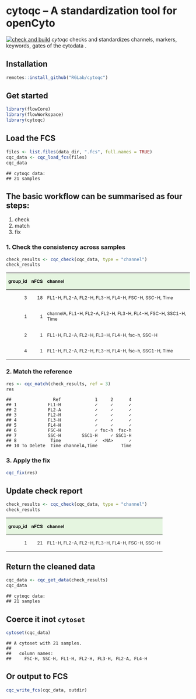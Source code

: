 
# cytoqc – A standardization tool for openCyto
[![check and build](https://github.com/RGLab/cytoqc/workflows/build/badge.svg?branch=master)](https://github.com/mikejiang/cytoqc/actions)
*cytoqc* checks and standardizes channels, markers, keywords, gates of
the cytodata .

## Installation

``` r
remotes::install_github("RGLab/cytoqc")
```

## Get started

``` r
library(flowCore)
library(flowWorkspace)
library(cytoqc)
```

## Load the FCS

``` r
files <- list.files(data_dir, ".fcs", full.names = TRUE)
cqc_data <- cqc_load_fcs(files)
cqc_data
```

    ## cytoqc data: 
    ## 21 samples

## The basic workflow can be summarised as four steps:

1.  check
2.  match
3.  fix

### 1\. Check the consistency across samples

``` r
check_results <- cqc_check(cqc_data, type = "channel")
check_results
```

<table class="table table-bordered" style="font-size: 12px; width: auto !important; ">

<thead>

<tr>

<th style="text-align:right;color: black !important;background-color: #e5f5e0 !important;">

group\_id

</th>

<th style="text-align:right;color: black !important;background-color: #e5f5e0 !important;">

nFCS

</th>

<th style="text-align:left;color: black !important;background-color: #e5f5e0 !important;">

channel

</th>

</tr>

</thead>

<tbody>

<tr>

<td style="text-align:right;">

3

</td>

<td style="text-align:right;">

18

</td>

<td style="text-align:left;">

FL1-H, FL2-A, FL2-H, FL3-H, FL4-H, FSC-H, SSC-H, Time

</td>

</tr>

<tr>

<td style="text-align:right;">

1

</td>

<td style="text-align:right;">

1

</td>

<td style="text-align:left;">

channelA, FL1-H, FL2-A, FL2-H, FL3-H, FL4-H, FSC-H, SSC1-H, Time

</td>

</tr>

<tr>

<td style="text-align:right;">

2

</td>

<td style="text-align:right;">

1

</td>

<td style="text-align:left;">

FL1-H, FL2-A, FL2-H, FL3-H, FL4-H, fsc-h, SSC-H

</td>

</tr>

<tr>

<td style="text-align:right;">

4

</td>

<td style="text-align:right;">

1

</td>

<td style="text-align:left;">

FL1-H, FL2-A, FL2-H, FL3-H, FL4-H, fsc-h, SSC1-H, Time

</td>

</tr>

</tbody>

</table>

### 2\. Match the reference

``` r
res <- cqc_match(check_results, ref = 3) 
res
```

    ##                Ref             1     2      4
    ## 1            FL1-H             ✓     ✓      ✓
    ## 2            FL2-A             ✓     ✓      ✓
    ## 3            FL2-H             ✓     ✓      ✓
    ## 4            FL3-H             ✓     ✓      ✓
    ## 5            FL4-H             ✓     ✓      ✓
    ## 6            FSC-H             ✓ fsc-h  fsc-h
    ## 7            SSC-H        SSC1-H     ✓ SSC1-H
    ## 8             Time             ✓  <NA>      ✓
    ## 10 To Delete  Time channelA,Time         Time

### 3\. Apply the fix

``` r
cqc_fix(res)
```

## Update check report

``` r
check_results <- cqc_check(cqc_data, type = "channel")
check_results
```

<table class="table table-bordered" style="font-size: 12px; width: auto !important; ">

<thead>

<tr>

<th style="text-align:right;color: black !important;background-color: #e5f5e0 !important;">

group\_id

</th>

<th style="text-align:right;color: black !important;background-color: #e5f5e0 !important;">

nFCS

</th>

<th style="text-align:left;color: black !important;background-color: #e5f5e0 !important;">

channel

</th>

</tr>

</thead>

<tbody>

<tr>

<td style="text-align:right;">

1

</td>

<td style="text-align:right;">

21

</td>

<td style="text-align:left;">

FL1-H, FL2-A, FL2-H, FL3-H, FL4-H, FSC-H, SSC-H

</td>

</tr>

</tbody>

</table>

## Return the cleaned data

``` r
cqc_data <- cqc_get_data(check_results)
cqc_data
```

    ## cytoqc data: 
    ## 21 samples

## Coerce it inot `cytoset`

``` r
cytoset(cqc_data)
```

    ## A cytoset with 21 samples.
    ## 
    ##   column names:
    ##     FSC-H, SSC-H, FL1-H, FL2-H, FL3-H, FL2-A, FL4-H

## Or output to FCS

``` r
cqc_write_fcs(cqc_data, outdir)
```
